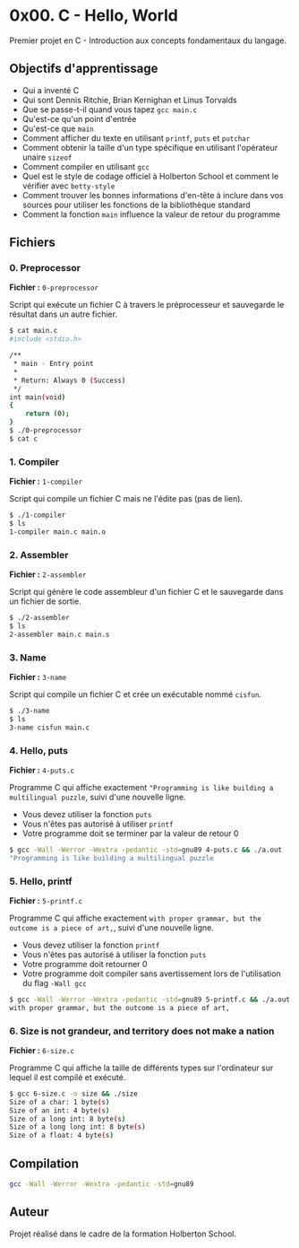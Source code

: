 # 0x00. C - Hello, World

Premier projet en C - Introduction aux concepts fondamentaux du langage.

## Objectifs d'apprentissage

- Qui a inventé C
- Qui sont Dennis Ritchie, Brian Kernighan et Linus Torvalds
- Que se passe-t-il quand vous tapez `gcc main.c`
- Qu'est-ce qu'un point d'entrée
- Qu'est-ce que `main`
- Comment afficher du texte en utilisant `printf`, `puts` et `putchar`
- Comment obtenir la taille d'un type spécifique en utilisant l'opérateur unaire `sizeof`
- Comment compiler en utilisant `gcc`
- Quel est le style de codage officiel à Holberton School et comment le vérifier avec `betty-style`
- Comment trouver les bonnes informations d'en-tête à inclure dans vos sources pour utiliser les fonctions de la bibliothèque standard
- Comment la fonction `main` influence la valeur de retour du programme

## Fichiers

### 0. Preprocessor
**Fichier :** `0-preprocessor`

Script qui exécute un fichier C à travers le préprocesseur et sauvegarde le résultat dans un autre fichier.

```bash
$ cat main.c
#include <stdio.h>

/**
 * main - Entry point
 *
 * Return: Always 0 (Success)
 */
int main(void)
{
    return (0);
}
$ ./0-preprocessor
$ cat c
```

### 1. Compiler
**Fichier :** `1-compiler`

Script qui compile un fichier C mais ne l'édite pas (pas de lien).

```bash
$ ./1-compiler
$ ls
1-compiler main.c main.o
```

### 2. Assembler
**Fichier :** `2-assembler`

Script qui génère le code assembleur d'un fichier C et le sauvegarde dans un fichier de sortie.

```bash
$ ./2-assembler
$ ls
2-assembler main.c main.s
```

### 3. Name
**Fichier :** `3-name`

Script qui compile un fichier C et crée un exécutable nommé `cisfun`.

```bash
$ ./3-name
$ ls
3-name cisfun main.c
```

### 4. Hello, puts
**Fichier :** `4-puts.c`

Programme C qui affiche exactement `"Programming is like building a multilingual puzzle`, suivi d'une nouvelle ligne.

- Vous devez utiliser la fonction `puts`
- Vous n'êtes pas autorisé à utiliser `printf`
- Votre programme doit se terminer par la valeur de retour 0

```bash
$ gcc -Wall -Werror -Wextra -pedantic -std=gnu89 4-puts.c && ./a.out
"Programming is like building a multilingual puzzle
```

### 5. Hello, printf
**Fichier :** `5-printf.c`

Programme C qui affiche exactement `with proper grammar, but the outcome is a piece of art,`, suivi d'une nouvelle ligne.

- Vous devez utiliser la fonction `printf`
- Vous n'êtes pas autorisé à utiliser la fonction `puts`
- Votre programme doit retourner 0
- Votre programme doit compiler sans avertissement lors de l'utilisation du flag `-Wall gcc`

```bash
$ gcc -Wall -Werror -Wextra -pedantic -std=gnu89 5-printf.c && ./a.out
with proper grammar, but the outcome is a piece of art,
```

### 6. Size is not grandeur, and territory does not make a nation
**Fichier :** `6-size.c`

Programme C qui affiche la taille de différents types sur l'ordinateur sur lequel il est compilé et exécuté.

```bash
$ gcc 6-size.c -o size && ./size
Size of a char: 1 byte(s)
Size of an int: 4 byte(s)
Size of a long int: 8 byte(s)
Size of a long long int: 8 byte(s)
Size of a float: 4 byte(s)
```

## Compilation

```bash
gcc -Wall -Werror -Wextra -pedantic -std=gnu89
```

## Auteur

Projet réalisé dans le cadre de la formation Holberton School.